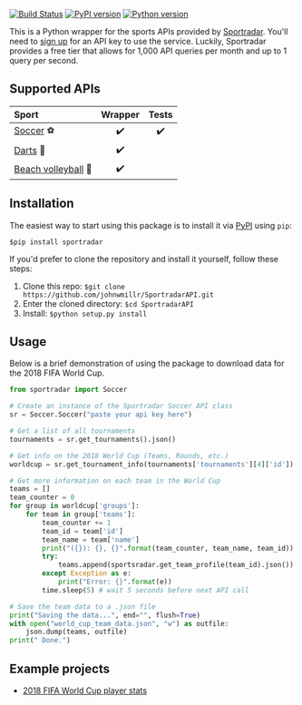 [![Build Status](https://travis-ci.org/johnwmillr/SportradarAPIs.svg?branch=master)](https://travis-ci.org/johnwmillr/SportradarAPI)
[![PyPI version](https://badge.fury.io/py/sportradar.svg)](https://pypi.org/project/sportradar/)
[![Python version](https://img.shields.io/badge/python-3.x-brightgreen.svg)](https://pypi.org/project/sportradar/)

This is a Python wrapper for the sports APIs provided by [Sportradar](https://developer.sportradar.com/io-docs). You'll need to [sign up](https://developer.sportradar.com/member/register) for an API key to use the service. Luckily, Sportradar provides a free tier that allows for 1,000 API queries per month and up to 1 query per second.

## Supported APIs
| Sport         | Wrapper       | Tests  |
|:-------------|:-------------:|:-----:|
| [Soccer](https://developer.sportradar.com/docs/read/Soccer_API)  :soccer: | :heavy_check_mark: | :heavy_check_mark: |
| [Darts](https://developer.sportradar.com/files/indexDarts.html)   :dart:   | :heavy_check_mark: |   |
| [Beach volleyball](https://developer.sportradar.com/files/indexVolleyball.html) :palm_tree: | :heavy_check_mark: |   |

## Installation
The easiest way to start using this package is to install it via [PyPI](https://pypi.org/project/sportradar/) using `pip`:

`$pip install sportradar`

If you'd prefer to clone the repository and install it yourself, follow these steps:
1. Clone this repo:
`$git clone https://github.com/johnwmillr/SportradarAPI.git`
2. Enter the cloned directory:
`$cd SportradarAPI`
3. Install:
`$python setup.py install`

## Usage
Below is a brief demonstration of using the package to download data for the 2018 FIFA World Cup.

```python
from sportradar import Soccer

# Create an instance of the Sportradar Soccer API class
sr = Soccer.Soccer("paste your api key here")

# Get a list of all tournaments
tournaments = sr.get_tournaments().json()

# Get info on the 2018 World Cup (Teams, Rounds, etc.)
worldcup = sr.get_tournament_info(tournaments['tournaments'][4]['id']).json()

# Get more information on each team in the World Cup
teams = []
team_counter = 0
for group in worldcup['groups']:
    for team in group['teams']:
        team_counter += 1
        team_id = team['id']
        team_name = team['name']
        print("({}): {}, {}".format(team_counter, team_name, team_id))
        try:
            teams.append(sportsradar.get_team_profile(team_id).json())
        except Exception as e:
            print("Error: {}".format(e))
        time.sleep(5) # wait 5 seconds before next API call

# Save the team data to a .json file
print("Saving the data...", end="", flush=True)
with open("world_cup_team_data.json", "w") as outfile:
    json.dump(teams, outfile)
print(" Done.")

```

## Example projects
  - [2018 FIFA World Cup player stats](https://www.johnwmillr.com/fifa-world-cup-data/)
